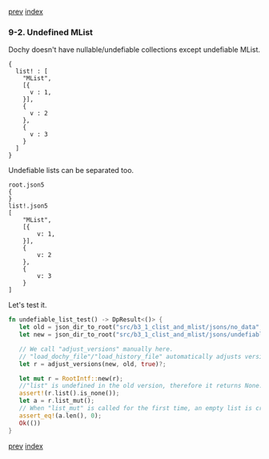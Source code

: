 [prev](clist_and_mlist.md)
[index](index.md)

### 9-2. Undefined MList

Dochy doesn't have nullable/undefiable collections except undefiable MList.
```
{
  list! : [
    "MList",
    [{
      v : 1,
    }],
    {
      v : 2
    },
    {
      v : 3
    }
  ]
}
```
Undefiable lists can be separated too.
```
root.json5
{
}
list!.json5
[
	"MList",
	[{
		v: 1,
	}],
	{
		v: 2
	},
	{
		v: 3
	}
]
```
Let's test it.
 ```Rust
fn undefiable_list_test() -> DpResult<()> {
    let old = json_dir_to_root("src/b3_1_clist_and_mlist/jsons/no_data", true)?;
    let new = json_dir_to_root("src/b3_1_clist_and_mlist/jsons/undefiable_list_separated", true)?;

    // We call "adjust_versions" manually here.
    // "load_dochy_file"/"load_history_file" automatically adjusts versions, so calling this manually isn't necessary.
    let r = adjust_versions(new, old, true)?;

    let mut r = RootIntf::new(r);
    //"list" is undefined in the old version, therefore it returns None.
    assert!(r.list().is_none());
    let a = r.list_mut();
    // When "list_mut" is called for the first time, an empty list is created and inserted, and the list is returned.
    assert_eq!(a.len(), 0);
    Ok(())
}
```


[prev](clist_and_mlist.md)
[index](index.md)
